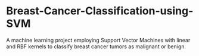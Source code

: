 # Breast-Cancer-Classification-using-SVM
A machine learning project employing Support Vector Machines with linear and RBF kernels to classify breast cancer tumors as malignant or benign.
